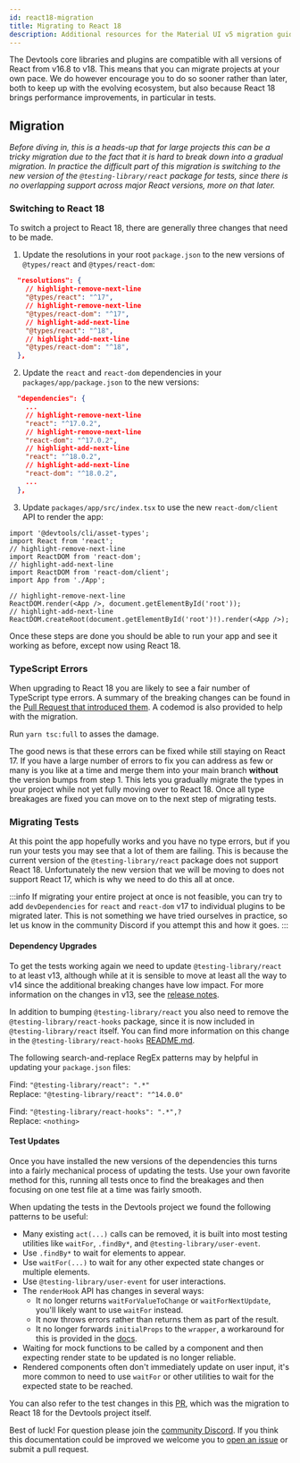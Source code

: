 ```yaml
---
id: react18-migration
title: Migrating to React 18
description: Additional resources for the Material UI v5 migration guide specifically for Devtools
---
```


The Devtools core libraries and plugins are compatible with all versions of React from v16.8 to v18. This means that you can migrate projects at your own pace. We do however encourage you to do so sooner rather than later, both to keep up with the evolving ecosystem, but also because React 18 brings performance improvements, in particular in tests.

## Migration

_Before diving in, this is a heads-up that for large projects this can be a tricky migration due to the fact that it is hard to break down into a gradual migration. In practice the difficult part of this migration is switching to the new version of the `@testing-library/react` package for tests, since there is no overlapping support across major React versions, more on that later._

### Switching to React 18

To switch a project to React 18, there are generally three changes that need to be made.

1. Update the resolutions in your root `package.json` to the new versions of `@types/react` and `@types/react-dom`:

```json title="package.json"
  "resolutions": {
    // highlight-remove-next-line
    "@types/react": "^17",
    // highlight-remove-next-line
    "@types/react-dom": "^17",
    // highlight-add-next-line
    "@types/react": "^18",
    // highlight-add-next-line
    "@types/react-dom": "^18",
  },
```

2. Update the `react` and `react-dom` dependencies in your `packages/app/package.json` to the new versions:

```json title="packages/app/package.json"
  "dependencies": {
    ...
    // highlight-remove-next-line
    "react": "^17.0.2",
    // highlight-remove-next-line
    "react-dom": "^17.0.2",
    // highlight-add-next-line
    "react": "^18.0.2",
    // highlight-add-next-line
    "react-dom": "^18.0.2",
    ...
  },
```

3. Update `packages/app/src/index.tsx` to use the new `react-dom/client` API to render the app:

```tsx title="packages/app/src/index.tsx"
import '@devtools/cli/asset-types';
import React from 'react';
// highlight-remove-next-line
import ReactDOM from 'react-dom';
// highlight-add-next-line
import ReactDOM from 'react-dom/client';
import App from './App';

// highlight-remove-next-line
ReactDOM.render(<App />, document.getElementById('root'));
// highlight-add-next-line
ReactDOM.createRoot(document.getElementById('root')!).render(<App />);
```

Once these steps are done you should be able to run your app and see it working as before, except now using React 18.

### TypeScript Errors

When upgrading to React 18 you are likely to see a fair number of TypeScript type errors. A summary of the breaking changes can be found in the [Pull Request that introduced them](https://github.com/DefinitelyTyped/DefinitelyTyped/pull/56210). A codemod is also provided to help with the migration.

Run `yarn tsc:full` to asses the damage.

The good news is that these errors can be fixed while still staying on React 17. If you have a large number of errors to fix you can address as few or many is you like at a time and merge them into your main branch **without** the version bumps from step 1. This lets you gradually migrate the types in your project while not yet fully moving over to React 18. Once all type breakages are fixed you can move on to the next step of migrating tests.

### Migrating Tests

At this point the app hopefully works and you have no type errors, but if you run your tests you may see that a lot of them are failing. This is because the current version of the `@testing-library/react` package does not support React 18. Unfortunately the new version that we will be moving to does not support React 17, which is why we need to do this all at once.

:::info
If migrating your entire project at once is not feasible, you can try to add `devDependencies` for `react` and `react-dom` v17 to individual plugins to be migrated later. This is not something we have tried ourselves in practice, so let us know in the community Discord if you attempt this and how it goes.
:::

#### Dependency Upgrades

To get the tests working again we need to update `@testing-library/react` to at least v13, although while at it is sensible to move at least all the way to v14 since the additional breaking changes have low impact. For more information on the changes in v13, see the [release notes](https://github.com/testing-library/react-testing-library/releases/tag/v13.0.0).

In addition to bumping `@testing-library/react` you also need to remove the `@testing-library/react-hooks` package, since it is now included in `@testing-library/react` itself. You can find more information on this change in the `@testing-library/react-hooks` [README.md](https://github.com/testing-library/react-hooks-testing-library?tab=readme-ov-file#a-note-about-react-18-support).

The following search-and-replace RegEx patterns may by helpful in updating your `package.json` files:

Find: `"@testing-library/react": ".*"`<br>
Replace: `"@testing-library/react": "^14.0.0"`

Find: `"@testing-library/react-hooks": ".*",?`<br>
Replace: `<nothing>`

#### Test Updates

Once you have installed the new versions of the dependencies this turns into a fairly mechanical process of updating the tests. Use your own favorite method for this, running all tests once to find the breakages and then focusing on one test file at a time was fairly smooth.

When updating the tests in the Devtools project we found the following patterns to be useful:

- Many existing `act(...)` calls can be removed, it is built into most testing utilities like `waitFor`, `.findBy*`, and `@testing-library/user-event`.
- Use `.findBy*` to wait for elements to appear.
- Use `waitFor(...)` to wait for any other expected state changes or multiple elements.
- Use `@testing-library/user-event` for user interactions.
- The `renderHook` API has changes in several ways:
  - It no longer returns `waitForValueToChange` or `waitForNextUpdate`, you'll likely want to use `waitFor` instead.
  - It now throws errors rather than returns them as part of the result.
  - It no longer forwards `initialProps` to the `wrapper`, a workaround for this is provided in the [docs](https://testing-library.com/docs/react-testing-library/api/#renderhook-options-initialprops).
- Waiting for mock functions to be called by a component and then expecting render state to be updated is no longer reliable.
- Rendered components often don't immediately update on user input, it's more common to need to use `waitFor` or other utilities to wait for the expected state to be reached.

You can also refer to the test changes in this [PR](https://github.com/khulnasoft/devtools/pull/20598/files?file-filters%5B%5D=.ts&file-filters%5B%5D=.tsx), which was the migration to React 18 for the Devtools project itself.

Best of luck! For question please join the [community Discord](https://discord.gg/devtools-687207715902193673). If you think this documentation could be improved we welcome you to [open an issue](https://github.com/khulnasoft/devtools/issues/new/choose) or submit a pull request.
